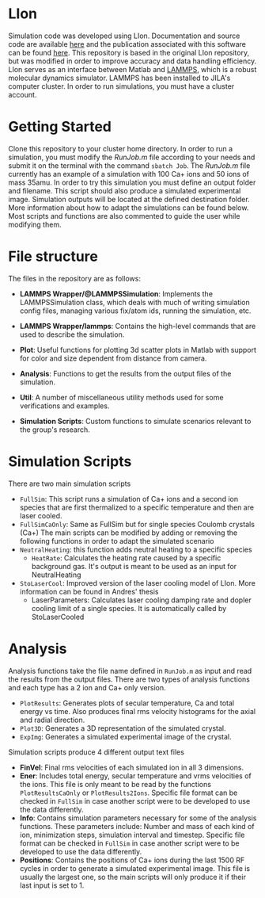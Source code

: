 # LIon
Simulation code was developed using LIon. Documentation and source code are available [here](bitbucket.org/footgroup/lion.git) and the publication associated with this software can be found [here](https://arxiv.org/abs/1907.10514). This repository is based in the original LIon repository, but was modified in order to improve accuracy and data handling efficiency. LIon serves as an interface between Matlab and [LAMMPS](https://www.lammps.org/), which is a robust molecular dynamics simulator. LAMMPS has been installed to JILA's computer cluster. In order to run simulations, you must have a cluster account.

# Getting Started
Clone this repository to your cluster home directory. In order to run a simulation, you must modify the *RunJob.m* file according to your needs and submit it on the terminal with the command 
```sbatch Job```.
The *RunJob.m* file currently has an example of a simulation with 100 Ca+ ions and 50 ions of mass 35amu. In order to try this simulation you must define an output folder and filename. This script should also produce a simulated experimental image.
Simulation outputs will be located at the defined destination folder. More information about how to adapt the simulations can be found below. Most scripts and functions are also commented to guide the user while modifying them.


# File structure
The files in the repository are as follows:

* **LAMMPS Wrapper/@LAMMPSSimulation**: Implements the LAMMPSSimulation class, which deals with much of writing simulation config files, managing various fix/atom ids, running the simulation, etc.

* **LAMMPS Wrapper/lammps**: Contains the high-level commands that are used to describe the simulation.

* **Plot**: Useful functions for plotting 3d scatter plots in Matlab with support for color and size dependent from distance from camera.

* **Analysis**: Functions to get the results from the output files of the simulation.

* **Util**: A number of miscellaneous utility methods used for some verifications and examples.

* **Simulation Scripts**: Custom functions to simulate scenarios relevant to the group's research. 

# Simulation Scripts
There are two main simulation scripts 
* `FullSim`: This script runs a simulation of Ca+ ions and a second ion species that are first thermalized to a specific temperature and then are laser cooled. 
* `FullSimCaOnly`: Same as FullSim but for single species Coulomb crystals (Ca+)
The main scripts can be modified by adding or removing the following functions in order to adapt the simulated scenario
* `NeutralHeating`: this function adds neutral heating to a specific species 
  * `HeatRate`: Calculates the heating rate caused by a specific background gas. It's output is meant to be used as an input for NeutralHeating
* `StoLaserCool`: Improved version of the laser cooling model of LIon. More information can be found in Andres' thesis
  * LaserParameters: Calculates laser cooling damping rate and dopler cooling limit of a single species. It is automatically called by StoLaserCooled

# Analysis
Analysis functions take the file name defined in `RunJob.m` as input and read the results from the output files. There are two types of analysis functions and each type has a 2 ion and Ca+ only version.
* `PlotResults`: Generates plots of secular temperature, Ca and total energy vs time. Also produces final rms velocity histograms for the axial and radial direction.
* `Plot3D`: Generates a 3D representation of the simulated crystal.
* `ExpImg`: Generates a simulated experimental image of the crystal.

Simulation scripts produce 4 different output text files
* **FinVel**: Final rms velocities of each simulated ion in all 3 dimensions.
* **Ener**: Includes total energy, secular temperature and vrms velocities of the ions. This file is only meant to be read by the functions `PlotResultsCaOnly` or `PlotResults2Ions`. Specific file format can be checked in `FullSim` in case another script were to be developed to use the data differently. 
* **Info**: Contains simulation parameters necessary for some of the analysis functions. These parameters include: Number and mass of each kind of ion, minimization steps, simulation interval and timestep. Specific file format can be checked in `FullSim` in case another script were to be developed to use the data differently. 
* **Positions**: Contains the positions of Ca+ ions during the last 1500 RF cycles in order to generate a simulated experimental image. This file is usually the largest one, so the main scripts will only produce it if their last input is set to 1. 
